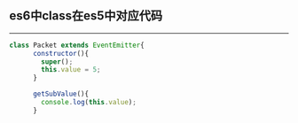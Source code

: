 ## es6中class在es5中对应代码
---
```js
class Packet extends EventEmitter{
      constructor(){
        super();
        this.value = 5;
      }

      getSubValue(){
        console.log(this.value);
      }
```
